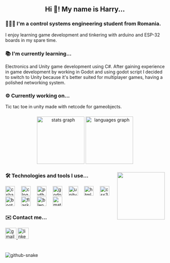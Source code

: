 <h2 align="center">Hi 👋! My name is Harry...</h2>
<h3>👷🏻‍♂️ I'm a control systems engineering student from Romania.</h3>

<p>I enjoy learning game development and tinkering with arduino and ESP-32 boards in my spare time.</p>

<h3>📚 I'm currently learning...</h3>
<p>Electronics and Unity game development using C#. After gaining experience in game development by working in Godot and using 
godot script I decided to switch to Unity because it's better suited for multiplayer games, having
a polished networking system.</p>

<h3>⚙️ Currently working on...</h3>
Tic tac toe in unity made with netcode for gameobjects.

###

<div align="center">
  <img src="https://github-readme-stats.vercel.app/api?username=Spider-999&hide_title=false&hide_rank=false&show_icons=true&include_all_commits=true&count_private=true&disable_animations=false&theme=dracula&locale=en&hide_border=false" height="150" alt="stats graph"  />
  <img src="https://github-readme-stats.vercel.app/api/top-langs?username=Spider-999&locale=en&hide_title=false&layout=compact&card_width=320&langs_count=5&theme=dracula&hide_border=false" height="150" alt="languages graph"  />
</div>

###

<img align="right" height="150" src="https://media0.giphy.com/media/v1.Y2lkPTc5MGI3NjExcnYzaXZrYzUyam9wOW5nMXZpa3E0NnRwZmJwbnBidDZpZXF0N2lheSZlcD12MV9pbnRlcm5hbF9naWZfYnlfaWQmY3Q9Zw/vmQAsNXEgvItJxpgL4/giphy.gif"  />

### 🛠️ Technologies and tools I use...

<div align="left">
  <img src="https://cdn.jsdelivr.net/gh/devicons/devicon/icons/csharp/csharp-original.svg" height="30" alt="csharp logo"  />
  <img width="12" />
  <img src="https://cdn.jsdelivr.net/gh/devicons/devicon/icons/c/c-original.svg" height="30" alt="c logo"  />
  <img width="12" />
  <img src="https://cdn.jsdelivr.net/gh/devicons/devicon/icons/python/python-original.svg" height="30" alt="python logo"  />
  <img width="12" />
  <img src="https://cdn.jsdelivr.net/gh/devicons/devicon/icons/godot/godot-original.svg" height="30" alt="godot logo"  />
  <img width="12" />
  <img src="https://skillicons.dev/icons?i=unity" height="30" alt="unity logo"  />
  <img width="12" />
  <img src="https://cdn.jsdelivr.net/gh/devicons/devicon/icons/html5/html5-original.svg" height="30" alt="html5 logo"  />
  <img width="12" />
  <img src="https://cdn.jsdelivr.net/gh/devicons/devicon/icons/css3/css3-original.svg" height="30" alt="css3 logo"  />
  <img width="12" />
  <img src="https://cdn.jsdelivr.net/gh/devicons/devicon/icons/bootstrap/bootstrap-original.svg" height="30" alt="bootstrap logo"  />
  <img width="12" />
  <img src="https://cdn.jsdelivr.net/gh/devicons/devicon/icons/flask/flask-original.svg" height="30" alt="flask logo"  />
  <img width="12" />
  <img src="https://cdn.jsdelivr.net/gh/devicons/devicon/icons/blender/blender-original.svg" height="30" alt="blender logo"  />
  <img width="12" />
  <img src="https://cdn.jsdelivr.net/gh/devicons/devicon/icons/matlab/matlab-original.svg" height="30" alt="matlab logo"  />
</div>

### ✉️ Contact me...

<div align="left">
  <a href="mailto:harypatrascu.1@gmail.com">
  <img src="https://img.shields.io/static/v1?message=Gmail&logo=gmail&label=&color=D14836&logoColor=white&labelColor=&style=for-the-badge" height="35" alt="gmail logo" />
  </a>
  <a href="https://www.linkedin.com/in/patrascu-hary-9293b5286/">
  <img src="https://img.shields.io/static/v1?message=LinkedIn&logo=linkedin&label=&color=0077B5&logoColor=white&labelColor=&style=for-the-badge" height="35" alt="linkedin logo" />
  </a>
</div>

###

<br clear="both">
<source media="(prefers-color-scheme: dark)" srcset="https://github.com/Spider-999/Spider-999/output/github-snake-dark.svg" />
<source media="(prefers-color-scheme: light)" srcset="https://github.com/Spider-999/Spider-999/output/github-snake.svg" />
<img alt="github-snake" src="https://raw.githubusercontent.com/Spider-999/Spider-999/output/github-snake-dark.svg" />

###
